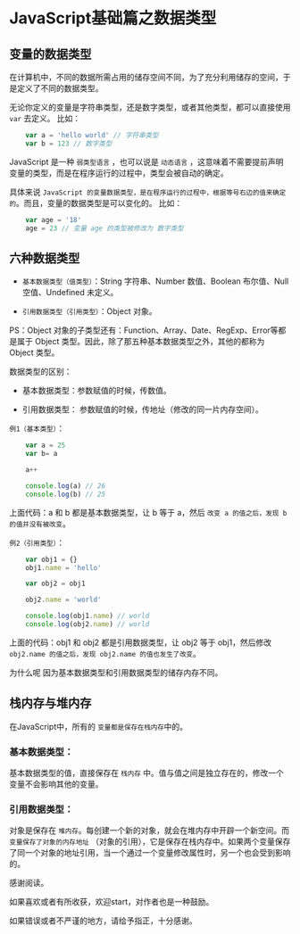 # JavaScript基础篇之数据类型

## 变量的数据类型

在计算机中，不同的数据所需占用的储存空间不同，为了充分利用储存的空间，于是定义了不同的数据类型。

无论你定义的变量是字符串类型，还是数字类型，或者其他类型，都可以直接使用 `var` 去定义。 比如：

```js
    var a = 'hello world' // 字符串类型
    var b = 123 // 数字类型
```

JavaScript 是一种 `弱类型语言` ，也可以说是 `动态语言` ，这意味着不需要提前声明变量的类型，而是在程序运行的过程中，类型会被自动的确定。

具体来说 `JavaScript 的变量数据类型，是在程序运行的过程中，根据等号右边的值来确定的`。而且，变量的数据类型是可以变化的。 比如： 

```js
    var age = '18'
    age = 23 // 变量 age 的类型被修改为 数字类型
```


## 六种数据类型

- `基本数据类型（值类型）`：String 字符串、Number 数值、Boolean 布尔值、Null 空值、Undefined 未定义。

- `引用数据类型（引用类型）`：Object 对象。

PS：Object 对象的子类型还有：Function、Array、Date、RegExp、Error等都是属于 Object 类型。因此，除了那五种基本数据类型之外，其他的都称为 Object 类型。

数据类型的区别：

- 基本数据类型：参数赋值的时候，传数值。

- 引用数据类型： 参数赋值的时候，传地址（修改的同一片内存空间）。

`例1（基本类型）`：

```js
    var a = 25
    var b= a

    a++

    console.log(a) // 26
    console.log(b) // 25
```

上面代码：a 和 b 都是基本数据类型，让 b 等于 a，然后 `改变 a 的值之后，发现 b 的值并没有被改变`。

`例2（引用类型）`：

```js
    var obj1 = {}
    obj1.name = 'hello'

    var obj2 = obj1

    obj2.name = 'world'

    console.log(obj1.name) // world
    console.log(obj2.name) // world
```

上面的代码：obj1 和 obj2 都是引用数据类型，让 obj2 等于 obj1，然后修改 `obj2.name 的值之后，发现 obj2.name 的值也发生了改变`。

为什么呢 因为基本数据类型和引用数据类型的储存内存不同。

## 栈内存与堆内存

在JavaScript中，所有的 `变量都是保存在栈内存`中的。

### 基本数据类型：

基本数据类型的值，直接保存在 `栈内存` 中。值与值之间是独立存在的，修改一个变量不会影响其他的变量。

### 引用数据类型：

对象是保存在 `堆内存`。每创建一个新的对象，就会在堆内存中开辟一个新空间。而 `变量保存了对象的内存地址` （对象的引用），它是保存在栈内存中。如果两个变量保存了同一个对象的地址引用，当一个通过一个变量修改属性时，另一个也会受到影响的。


感谢阅读。

如果喜欢或者有所收获，欢迎start，对作者也是一种鼓励。

如果错误或者不严谨的地方，请给予指正，十分感谢。